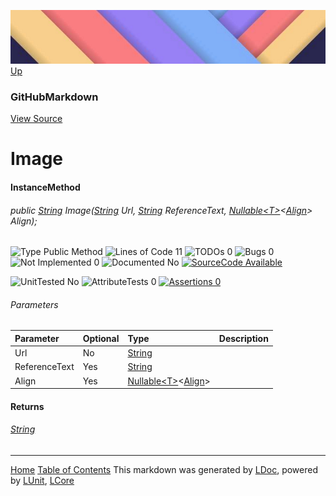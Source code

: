 ![](../Content/LDoc-banner-small.png "")
[Up](GitHubMarkdown.md)
### GitHubMarkdown
[View Source](../Markdown/GitHubMarkdown.cs)
# Image
#### InstanceMethod
###### public <a href="https://msdn.microsoft.com/en-us/library/system.string.aspx" alt="" target="_blank">String</a> Image(<a href="https://msdn.microsoft.com/en-us/library/system.string.aspx" alt="" target="_blank">String</a> Url, <a href="https://msdn.microsoft.com/en-us/library/system.string.aspx" alt="" target="_blank">String</a> ReferenceText, <a href="https://msdn.microsoft.com/en-us/library/system.nullable.aspx" alt="" target="_blank">Nullable&lt;T&gt;</a>&lt;<a href="" alt="" target="_blank">Align</a>&gt; Align);

![Type Public Method](http://b.repl.ca/v1/Type-Public%20Method-blue.png "") ![Lines of Code 11](http://b.repl.ca/v1/Lines%20of%20Code-11-blue.png "") ![TODOs 0](http://b.repl.ca/v1/TODOs-0-green.png "") ![Bugs 0](http://b.repl.ca/v1/Bugs-0-green.png "") ![Not Implemented 0](http://b.repl.ca/v1/Not%20Implemented-0-green.png "") ![Documented No](http://b.repl.ca/v1/Documented-No-red.png "") [![SourceCode Available](http://b.repl.ca/v1/SourceCode-Available-brightgreen.png "")](../Markdown/GitHubMarkdown.cs#L410)

![UnitTested No](http://b.repl.ca/v1/UnitTested-No-lightgrey.png "") ![AttributeTests 0](http://b.repl.ca/v1/AttributeTests-0-lightgrey.png "") [![Assertions 0](http://b.repl.ca/v1/Assertions-0-lightgrey.png "")](../Markdown/GitHubMarkdown.cs)
###### Parameters

Parameter | Optional | Type | Description
:---  | :---  | :---  | :--- 
Url | No | <a href="https://msdn.microsoft.com/en-us/library/system.string.aspx" alt="" target="_blank">String</a> | 
ReferenceText | Yes | <a href="https://msdn.microsoft.com/en-us/library/system.string.aspx" alt="" target="_blank">String</a> | 
Align | Yes | <a href="https://msdn.microsoft.com/en-us/library/system.nullable.aspx" alt="" target="_blank">Nullable&lt;T&gt;</a>&lt;<a href="" alt="" target="_blank">Align</a>&gt; | 

#### Returns
###### <a href="https://msdn.microsoft.com/en-us/library/system.string.aspx" alt="" target="_blank">String</a>


---
[Home](../../README.md) [Table of Contents](../../TableOfContents.md)
This markdown was generated by [LDoc](https://github.com/CodeSingularity/LDoc), powered by [LUnit](https://github.com/CodeSingularity/LUnit), [LCore](https://github.com/CodeSingularity/LCore)
